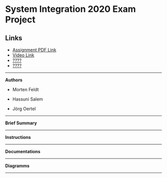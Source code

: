 # System Integration 2020 Exam Project


## Links

* [Assignment PDF Link ](sieksamen.pdf)
* [Video Link](#href)
* [????](#href)
* [????](#href)

* * *

**Authors**

- Morten Feldt

- Hassuni Salem

- Jörg Oertel

* * *

**Brief Summary**

* * *

**Instructions**

* * *

**Documentations**

* * *

**Diagramms**

* * *

